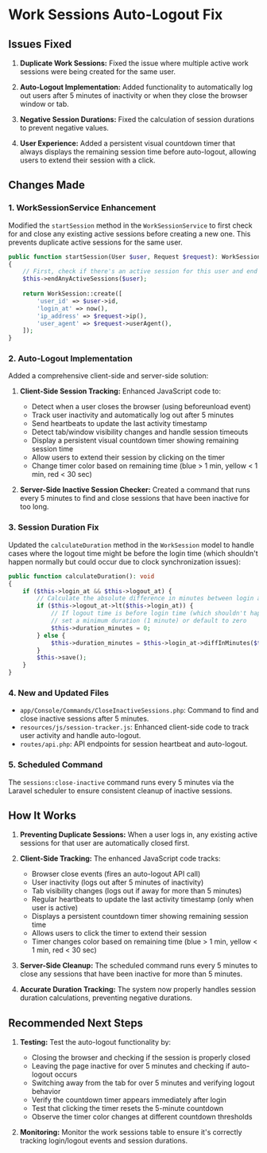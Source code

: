 # Work Sessions Auto-Logout Fix

## Issues Fixed

1. **Duplicate Work Sessions:** Fixed the issue where multiple active work sessions were being created for the same user.

2. **Auto-Logout Implementation:** Added functionality to automatically log out users after 5 minutes of inactivity or when they close the browser window or tab.

3. **Negative Session Durations:** Fixed the calculation of session durations to prevent negative values.

4. **User Experience:** Added a persistent visual countdown timer that always displays the remaining session time before auto-logout, allowing users to extend their session with a click.

## Changes Made

### 1. WorkSessionService Enhancement

Modified the `startSession` method in the `WorkSessionService` to first check for and close any existing active sessions before creating a new one. This prevents duplicate active sessions for the same user.

```php
public function startSession(User $user, Request $request): WorkSession
{
    // First, check if there's an active session for this user and end it
    $this->endAnyActiveSessions($user);
    
    return WorkSession::create([
        'user_id' => $user->id,
        'login_at' => now(),
        'ip_address' => $request->ip(),
        'user_agent' => $request->userAgent(),
    ]);
}
```

### 2. Auto-Logout Implementation

Added a comprehensive client-side and server-side solution:

1. **Client-Side Session Tracking:** Enhanced JavaScript code to:
   - Detect when a user closes the browser (using beforeunload event)
   - Track user inactivity and automatically log out after 5 minutes
   - Send heartbeats to update the last activity timestamp
   - Detect tab/window visibility changes and handle session timeouts
   - Display a persistent visual countdown timer showing remaining session time
   - Allow users to extend their session by clicking on the timer
   - Change timer color based on remaining time (blue > 1 min, yellow < 1 min, red < 30 sec)

2. **Server-Side Inactive Session Checker:** Created a command that runs every 5 minutes to find and close sessions that have been inactive for too long.

### 3. Session Duration Fix

Updated the `calculateDuration` method in the `WorkSession` model to handle cases where the logout time might be before the login time (which shouldn't happen normally but could occur due to clock synchronization issues):

```php
public function calculateDuration(): void
{
    if ($this->login_at && $this->logout_at) {
        // Calculate the absolute difference in minutes between login and logout
        if ($this->logout_at->lt($this->login_at)) {
            // If logout time is before login time (which shouldn't happen normally),
            // set a minimum duration (1 minute) or default to zero
            $this->duration_minutes = 0;
        } else {
            $this->duration_minutes = $this->login_at->diffInMinutes($this->logout_at);
        }
        $this->save();
    }
}
```

### 4. New and Updated Files

- `app/Console/Commands/CloseInactiveSessions.php`: Command to find and close inactive sessions after 5 minutes.
- `resources/js/session-tracker.js`: Enhanced client-side code to track user activity and handle auto-logout.
- `routes/api.php`: API endpoints for session heartbeat and auto-logout.

### 5. Scheduled Command

The `sessions:close-inactive` command runs every 5 minutes via the Laravel scheduler to ensure consistent cleanup of inactive sessions.

## How It Works

1. **Preventing Duplicate Sessions:** When a user logs in, any existing active sessions for that user are automatically closed first.

2. **Client-Side Tracking:** The enhanced JavaScript code tracks:
   - Browser close events (fires an auto-logout API call)
   - User inactivity (logs out after 5 minutes of inactivity)
   - Tab visibility changes (logs out if away for more than 5 minutes)
   - Regular heartbeats to update the last activity timestamp (only when user is active)
   - Displays a persistent countdown timer showing remaining session time
   - Allows users to click the timer to extend their session
   - Timer changes color based on remaining time (blue > 1 min, yellow < 1 min, red < 30 sec)

3. **Server-Side Cleanup:** The scheduled command runs every 5 minutes to close any sessions that have been inactive for more than 5 minutes.

4. **Accurate Duration Tracking:** The system now properly handles session duration calculations, preventing negative durations.

## Recommended Next Steps

1. **Testing:** Test the auto-logout functionality by:
   - Closing the browser and checking if the session is properly closed
   - Leaving the page inactive for over 5 minutes and checking if auto-logout occurs
   - Switching away from the tab for over 5 minutes and verifying logout behavior
   - Verify the countdown timer appears immediately after login
   - Test that clicking the timer resets the 5-minute countdown
   - Observe the timer color changes at different countdown thresholds

2. **Monitoring:** Monitor the work sessions table to ensure it's correctly tracking login/logout events and session durations.
